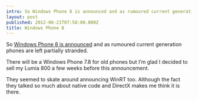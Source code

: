 ```yaml
---
intro: So Windows Phone 8 is announced and as rumoured current generation phones are left partially stranded.
layout: post
published: 2012-06-21T07:58:00.000Z
title: Windows Phone 8
---
```


So [Windows Phone 8 is announced](http://windowsteamblog.com/windows_phone/b/windowsphone/archive/2012/06/20/announcing-windows-phone-8.aspx) and as rumoured current generation phones are left partially stranded.

There will be a Windows Phone 7.8 for old phones but I’m glad I decided to sell my Lumia 800 a few weeks before this announcement.

They seemed to skate around announcing WinRT too. Although the fact they talked so much about native code and DirectX makes me think it is there.
